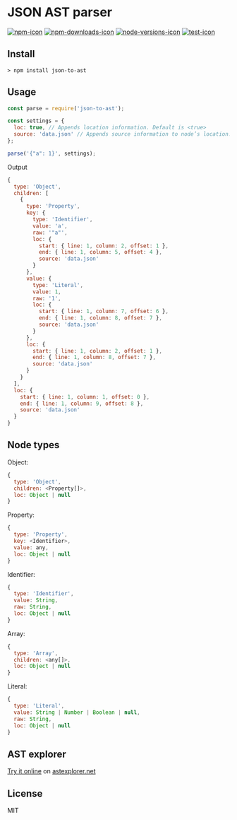 # JSON AST parser

[npm-icon]:           https://img.shields.io/npm/v/json-to-ast.svg
[npm-downloads-icon]: https://img.shields.io/npm/dm/json-to-ast.svg
[npm-url]:            https://www.npmjs.com/package/json-to-ast

[node-versions-icon]: https://img.shields.io/node/v/json-to-ast.svg
[node-url]:           https://nodejs.org

[test-icon]:          https://travis-ci.org/vtrushin/json-to-ast.svg?branch=master
[test-url]:           https://travis-ci.org/vtrushin/json-to-ast

[coverage-icon]:      https://coveralls.io/repos/github/vtrushin/json-to-ast/badge.svg?branch=master
[coverage-url]:       https://coveralls.io/github/vtrushin/json-to-ast?branch=master

[![npm-icon]][npm-url]
[![npm-downloads-icon]][npm-url]
[![node-versions-icon]][node-url]
[![test-icon]][test-url]

<!-- [![NPM version](https://img.shields.io/npm/v/json-to-ast.svg)](https://www.npmjs.com/package/json-to-ast) -->
<!-- [![NPM Downloads](https://img.shields.io/npm/dm/json-to-ast.svg)](https://www.npmjs.com/package/json-to-ast) -->
<!-- [![NPM Downloads](https://img.shields.io/node/v/json-to-ast.svg)](https://www.npmjs.com/package/json-to-ast) -->

<!-- [![Build Status](https://travis-ci.org/vtrushin/json-to-ast.svg?branch=master)](https://travis-ci.org/vtrushin/json-to-ast) -->
<!-- [![Coverage Status](https://coveralls.io/repos/github/vtrushin/json-to-ast/badge.svg?branch=master)](https://coveralls.io/github/vtrushin/json-to-ast?branch=master) -->

## Install
```
> npm install json-to-ast
```

## Usage

```js
const parse = require('json-to-ast');

const settings = {
  loc: true, // Appends location information. Default is <true>
  source: 'data.json' // Appends source information to node’s location. Default is <null>
};

parse('{"a": 1}', settings);
```

Output
```js
{
  type: 'Object',
  children: [
    {
      type: 'Property',
      key: {
        type: 'Identifier',
        value: 'a',
        raw: '"a"',
        loc: {
          start: { line: 1, column: 2, offset: 1 },
          end: { line: 1, column: 5, offset: 4 },
          source: 'data.json'
        }
      },
      value: {
        type: 'Literal',
        value: 1,
        raw: '1',
        loc: {
          start: { line: 1, column: 7, offset: 6 },
          end: { line: 1, column: 8, offset: 7 },
          source: 'data.json'
        }
      },
      loc: {
        start: { line: 1, column: 2, offset: 1 },
        end: { line: 1, column: 8, offset: 7 },
        source: 'data.json'
      }
    }
  ],
  loc: {
    start: { line: 1, column: 1, offset: 0 },
    end: { line: 1, column: 9, offset: 8 },
    source: 'data.json'
  }
}
```

## Node types

Object:
```js
{
  type: 'Object',
  children: <Property[]>,
  loc: Object | null
}
```

Property:
```js
{
  type: 'Property',
  key: <Identifier>,
  value: any,
  loc: Object | null
}
```

Identifier:
```js
{
  type: 'Identifier',
  value: String,
  raw: String,
  loc: Object | null
}
```

Array:
```js
{
  type: 'Array',
  children: <any[]>,
  loc: Object | null
}
```

Literal:
```js
{
  type: 'Literal',
  value: String | Number | Boolean | null,
  raw: String,
  loc: Object | null
}
```

## AST explorer
[Try it online](https://astexplorer.net/#/gist/6e328cf76a27ca85e552c9cb583cdd74/1077c8842337972509a29bc9063d17bf90a1a492) on [astexplorer.net](https://astexplorer.net/)

## License
MIT
